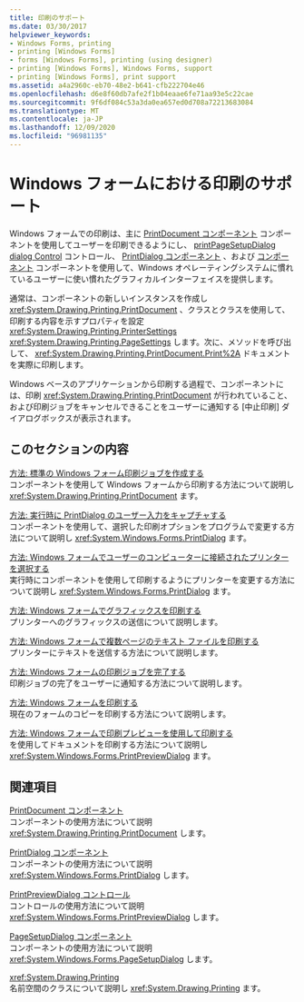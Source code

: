 ```yaml
---
title: 印刷のサポート
ms.date: 03/30/2017
helpviewer_keywords:
- Windows Forms, printing
- printing [Windows Forms]
- forms [Windows Forms], printing (using designer)
- printing [Windows Forms], Windows Forms, support
- printing [Windows Forms], print support
ms.assetid: a4a2960c-eb70-48e2-b641-cfb222704e46
ms.openlocfilehash: d6e8f60db7afe2f1b04eaae6fe71aa93e5c22cae
ms.sourcegitcommit: 9f6df084c53a3da0ea657ed0d708a72213683084
ms.translationtype: MT
ms.contentlocale: ja-JP
ms.lasthandoff: 12/09/2020
ms.locfileid: "96981135"
---
```

# <a name="windows-forms-print-support"></a>Windows フォームにおける印刷のサポート
Windows フォームでの印刷は、主に [PrintDocument コンポーネント](../controls/printdocument-component-windows-forms.md) コンポーネントを使用してユーザーを印刷できるようにし、 [printPageSetupDialog dialog Control](../controls/printpreviewdialog-control-windows-forms.md) コントロール、 [PrintDialog コンポーネント](../controls/printdialog-component-windows-forms.md) 、および [コンポーネント](../controls/pagesetupdialog-component-windows-forms.md) コンポーネントを使用して、Windows オペレーティングシステムに慣れているユーザーに使い慣れたグラフィカルインターフェイスを提供します。  
  
 通常は、コンポーネントの新しいインスタンスを作成し <xref:System.Drawing.Printing.PrintDocument> 、クラスとクラスを使用して、印刷する内容を示すプロパティを設定 <xref:System.Drawing.Printing.PrinterSettings> <xref:System.Drawing.Printing.PageSettings> します。次に、メソッドを呼び出して、 <xref:System.Drawing.Printing.PrintDocument.Print%2A> ドキュメントを実際に印刷します。  
  
 Windows ベースのアプリケーションから印刷する過程で、コンポーネントには、印刷 <xref:System.Drawing.Printing.PrintDocument> が行われていること、および印刷ジョブをキャンセルできることをユーザーに通知する [中止印刷] ダイアログボックスが表示されます。  
  
## <a name="in-this-section"></a>このセクションの内容  
 [方法: 標準の Windows フォーム印刷ジョブを作成する](how-to-create-standard-windows-forms-print-jobs.md)  
 コンポーネントを使用して Windows フォームから印刷する方法について説明し <xref:System.Drawing.Printing.PrintDocument> ます。  
  
 [方法: 実行時に PrintDialog のユーザー入力をキャプチャする](how-to-capture-user-input-from-a-printdialog-at-run-time.md)  
 コンポーネントを使用して、選択した印刷オプションをプログラムで変更する方法について説明し <xref:System.Windows.Forms.PrintDialog> ます。  
  
 [方法: Windows フォームでユーザーのコンピューターに接続されたプリンターを選択する](how-to-choose-the-printers-attached-to-user-computer-in-windows-forms.md)  
 実行時にコンポーネントを使用して印刷するようにプリンターを変更する方法について説明し <xref:System.Windows.Forms.PrintDialog> ます。  
  
 [方法: Windows フォームでグラフィックスを印刷する](how-to-print-graphics-in-windows-forms.md)  
 プリンターへのグラフィックスの送信について説明します。  
  
 [方法: Windows フォームで複数ページのテキスト ファイルを印刷する](how-to-print-a-multi-page-text-file-in-windows-forms.md)  
 プリンターにテキストを送信する方法について説明します。  
  
 [方法: Windows フォームの印刷ジョブを完了する](how-to-complete-windows-forms-print-jobs.md)  
 印刷ジョブの完了をユーザーに通知する方法について説明します。  
  
 [方法: Windows フォームを印刷する](how-to-print-a-windows-form.md)  
 現在のフォームのコピーを印刷する方法について説明します。  
  
 [方法: Windows フォームで印刷プレビューを使用して印刷する](how-to-print-in-windows-forms-using-print-preview.md)  
 を使用してドキュメントを印刷する方法について説明し <xref:System.Windows.Forms.PrintPreviewDialog> ます。  
  
## <a name="related-sections"></a>関連項目  
 [PrintDocument コンポーネント](../controls/printdocument-component-windows-forms.md)  
 コンポーネントの使用方法について説明 <xref:System.Drawing.Printing.PrintDocument> します。  
  
 [PrintDialog コンポーネント](../controls/printdialog-component-windows-forms.md)  
 コンポーネントの使用方法について説明 <xref:System.Windows.Forms.PrintDialog> します。  
  
 [PrintPreviewDialog コントロール](../controls/printpreviewdialog-control-windows-forms.md)  
 コントロールの使用方法について説明 <xref:System.Windows.Forms.PrintPreviewDialog> します。  
  
 [PageSetupDialog コンポーネント](../controls/pagesetupdialog-component-windows-forms.md)  
 コンポーネントの使用方法について説明 <xref:System.Windows.Forms.PageSetupDialog> します。  
  
 <xref:System.Drawing.Printing>  
 名前空間のクラスについて説明し <xref:System.Drawing.Printing> ます。

